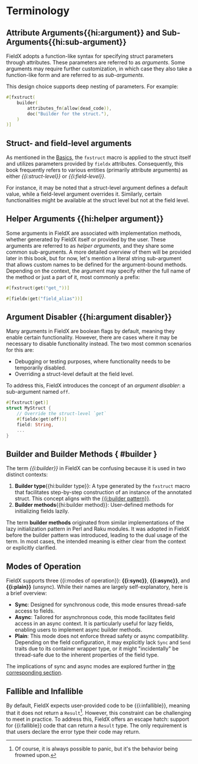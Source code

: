 # Terminology

## Attribute Arguments{{hi:argument}} and Sub-Arguments{{hi:sub-argument}}

FieldX adopts a function-like syntax for specifying struct parameters through attributes. These parameters are referred to as _arguments_. Some arguments may require further customization, in which case they also take a function-like form and are referred to as _sub-arguments_.

This design choice supports deep nesting of parameters. For example:

```rust ignore
#[fxstruct(
    builder(
        attributes_fn(allow(dead_code)),
        doc("Builder for the struct."),
    )
)]
```

## Struct- and field-level arguments

As mentioned in the [Basics](../basics.md), the `fxstruct` macro is applied to the struct itself and utilizes parameters provided by `fieldx` attributes. Consequently, this book frequently refers to various entities (primarily attribute arguments) as either _{{i:struct-level}}_ or _{{i:field-level}}_.

For instance, it may be noted that a struct-level argument defines a default value, while a field-level argument overrides it. Similarly, certain functionalities might be available at the struct level but not at the field level.

## Helper Arguments {{hi:helper argument}}

Some arguments in FieldX are associated with implementation methods, whether generated by FieldX itself or provided by the user. These arguments are referred to as _helper arguments_, and they share some common sub-arguments. A more detailed overview of them will be provided later in this book, but for now, let's mention a literal string sub-argument that allows custom names to be defined for the argument-bound methods. Depending on the context, the argument may specify either the full name of the method or just a part of it, most commonly a prefix:

```rust ignore
#[fxstruct(get("get_"))]
```

```rust ignore
#[fieldx(get("field_alias"))]
```

## Argument Disabler {{hi:argument disabler}}

Many arguments in FieldX are boolean flags by default, meaning they enable certain functionality. However, there are cases where it may be necessary to disable functionality instead. The two most common scenarios for this are:

- Debugging or testing purposes, where functionality needs to be temporarily disabled.
- Overriding a struct-level default at the field level.

To address this, FieldX introduces the concept of an _argument disabler_: a sub-argument named `off`.

```rust ignore
#[fxstruct(get)]
struct MyStruct {
    // Override the struct-level `get`
    #[fieldx(get(off))]
    field: String,
    ...
}
```

## Builder and Builder Methods { #builder }

The term _{{i:builder}}_ in FieldX can be confusing because it is used in two distinct contexts:

1. **Builder type**{{hi:builder type}}: A type generated by the `fxstruct` macro that facilitates step-by-step construction of an instance of the annotated struct. This concept aligns with the [{{i:builder pattern}}](https://en.wikipedia.org/wiki/Builder_pattern).
2. **Builder methods**{{hi:builder method}}: User-defined methods for initializing fields lazily.

The term **builder methods** originated from similar implementations of the lazy initialization pattern in Perl and Raku modules. It was adopted in FieldX before the builder pattern was introduced, leading to the dual usage of the term. In most cases, the intended meaning is either clear from the context or explicitly clarified.

## Modes of Operation

FieldX supports three {{i:modes of operation}}: **{{i:sync}}**, **{{i:async}}**, and **{{i:plain}}** (unsync). While their names are largely self-explanatory, here is a brief overview:

- **Sync**: Designed for synchronous code, this mode ensures thread-safe access to fields.
- **Async**: Tailored for asynchronous code, this mode facilitates field access in an async context. It is particularly useful for lazy fields, enabling users to implement async builder methods.
- **Plain**: This mode does not enforce thread safety or async compatibility. Depending on the field configuration, it may explicitly lack `Sync` and `Send` traits due to its container wrapper type, or it might "incidentally" be thread-safe due to the inherent properties of the field type.

The implications of sync and async modes are explored further in [the corresponding section](modes_of_operation.md).

## Fallible and Infallible

By default, FieldX expects user-provided code to be {{i:infallible}}, meaning that it does not return a `Result`[^panic_instead]. However, this constraint can be challenging to meet in practice. To address this, FieldX offers an escape hatch: support for {{i:fallible}} code that can return a `Result` type. The only requirement is that users declare the error type their code may return.

[^panic_instead]: Of course, it is always possible to panic, but it's the behavior being frowned upon.
